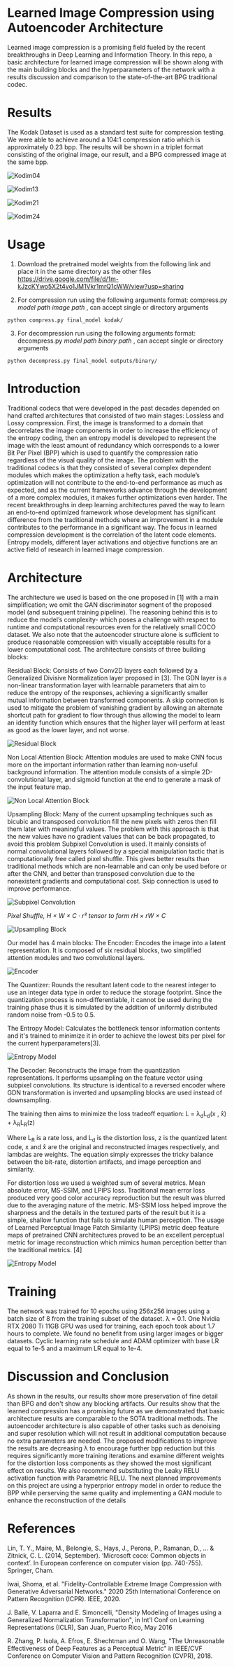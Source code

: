 # Learned Image Compression using Autoencoder Architecture
Learned image compression is a promising field fueled by the recent breakthroughs in Deep Learning and Information Theory. In this repo, a basic architecture for learned image compression will be shown along with the main building blocks and the hyperparameters of the network with a results discussion and comparison to the state-of-the-art BPG traditional codec. 

# Results

The Kodak Dataset is used as a standard test suite for compression testing. We were able to achieve around a 104:1 compression ratio which is approximately 0.23 bpp. The results will be shown in a triplet format consisting of the original image, our result, and a BPG compressed image at the same bpp.

![Kodim04](images/result_4.webp?raw=true)

![Kodim13](images/result_13.webp?raw=true)

![Kodim21](images/result_21.webp?raw=true)

![Kodim24](images/result_24.webp?raw=true)


# Usage
1. Download the pretrained model weights from the following link and place it in the same directory as the other files
https://drive.google.com/file/d/1m-kJzcKYwo5X2t4vo1JM1Vkr1mrQ1cWW/view?usp=sharing


2. For compression run using the following arguments format: compress.py *model path* *image path* , can accept single or directory arguments
```
python compress.py final_model kodak/
```

3. For decompression run using the following arguments format: decompress.py *model path* *binary path* , can accept single or directory arguments
```
python decompress.py final_model outputs/binary/
```

# Introduction

Traditional codecs that were developed in the past decades depended on hand crafted architectures that consisted of two main stages: Lossless and Lossy compression. First, the image is transformed to a domain that decorrelates the image components in order to increase the efficiency of the entropy coding, then an entropy model is developed to represent the image with the least amount of redundancy which corresponds to a lower Bit Per Pixel (BPP) which is used to quantify the compression ratio regardless of the visual quality of the image. The problem with the traditional codecs is that they consisted of several complex dependent modules which makes the optimization a hefty task, each module’s optimization will not contribute to the end-to-end performance as much as expected, and as the current frameworks advance through the development of a more complex modules, it makes further optimizations even harder. The recent breakthroughs in deep learning architectures paved the way to learn an end-to-end optimized framework whose development has significant difference from the traditional methods where an improvement in a module contributes to the performance in a significant way. The focus in learned compression development is the correlation of the latent code elements. Entropy models, different layer activations and objective functions are an active field of research in learned image compression.

# Architecture
The architecture we used is based on the one proposed in [1] with a main simplification; we omit the GAN discriminator segment of the proposed model (and subsequent training pipeline). The reasoning behind this is to reduce the model’s complexity- which poses a challenge with respect to runtime and computational resources even for the relatively small COCO dataset. We also note that the autoencoder structure alone is sufficient to produce reasonable compression with visually acceptable results for a lower computational cost. 
    The architecture consists of three building blocks:

Residual Block: Consists of two Conv2D layers each followed by a Generalized Divisive Normalization layer proposed in [3]. The GDN layer is a non-linear transformation layer with learnable parameters that aim to reduce the entropy of the responses, achieving a significantly smaller mutual information between transformed components. A skip connection is used to mitigate the problem of vanishing gradient by allowing an alternate shortcut path for gradient to flow through thus allowing the model to learn an identity function which ensures that the higher layer will perform at least as good as the lower layer, and not worse.

![Residual Block](images/resblock.png?raw=true)

Non Local Attention Block: Attention modules are used to make CNN focus more on the important information rather than learning non-useful background information. The attention module consists of a simple 2D-convolutional layer, and sigmoid function at the end to generate a mask of the input feature map.

![Non Local Attention Block](images/nlab.png?raw=true)

Upsampling Block: Many of the current upsampling techniques such as bicubic and transposed convolution fill the new pixels with zeros then fill them later with meaningful values. The problem with this approach is that the new values have no gradient values that can be back propagated, to avoid this problem Subpixel Convolution is used. It mainly consists of normal convolutional layers followed by a special manipulation tactic that is computationally free called pixel shuffle. This gives better results than traditional methods which are non-learnable and can only be used before or after the CNN, and better than transposed convolution due to the nonexistent gradients and computational cost. Skip connection is used to improve performance.

![Subpixel Convolution](images/subpixel_conv.png?raw=true)

*Pixel Shuffle, H × W × C · r² tensor to form rH × rW × C*

![Upsampling Block](images/upsampling.png?raw=true)

Our model has 4 main blocks:
The Encoder: Encodes the image into a latent representation. It is composed of six residual blocks, two simplified attention modules and two convolutional layers. 

![Encoder](images/encoder.png?raw=true)

The Quantizer: Rounds the resultant latent code to the nearest integer to use an integer data type in order to reduce the storage footprint. Since the quantization process is non-differentiable, it cannot be used during the training phase thus it is simulated by the addition of uniformly distributed random noise from -0.5 to 0.5.

The Entropy Model: Calculates the bottleneck tensor information contents and it's trained to minimize it in order to achieve the lowest bits per pixel for the current hyperparameters[3]. 

![Entropy Model](images/entropy.png?raw=true)

The Decoder: Reconstructs the image from the quantization representations. It performs upsampling on the feature vector using subpixel convolutions. Its structure is identical to a reversed encoder where GDN transformation is inverted and upsampling blocks are used instead of downsampling.

The training then aims to minimize the loss tradeoff equation: L = &lambda;<sub>d</sub>L<sub>d</sub>(x , x&#770;) + &lambda;<sub>R</sub>L<sub>R</sub>(z)

Where L<sub>R</sub> is a rate loss, and L<sub>d</sub> is the distortion loss, z is the quantized latent code, x and x&#770; are the original and reconstructed images respectively, and lambdas are weights. The equation simply expresses the tricky balance between the bit-rate, distortion artifacts, and image perception and similarity. 

For distortion loss we used a weighted sum of several metrics. Mean absolute error, MS-SSIM, and LPIPS loss. Traditional mean error loss produced very good color accuracy reproduction but the result was blurred due to the averaging nature of the metric. MS-SSIM loss helped improve the sharpness and the details in the textured parts of the result but it is a simple, shallow function that fails to simulate human perception. The usage of Learned Perceptual Image Patch Similarity (LPIPS) metric deep feature maps of pretrained CNN architectures proved to be an excellent perceptual metric for image reconstruction which mimics human perception better than the traditional metrics. [4]

![Entropy Model](https://github.com/richzhang/PerceptualSimilarity/blob/master/imgs/fig1.png?raw=true)



# Training

The network was trained for 10 epochs using 256x256 images using a batch size of 8 from the training subset of the dataset. &lambda; = 0.1. One Nvidia RTX 2080 Ti 11GB GPU was used for training, each epoch took about 1.7 hours to complete. We found no benefit from using larger images or bigger datasets. Cyclic learning rate schedule and ADAM optimizer with base LR equal to 1e-5 and a maximum LR equal to 1e-4.

# Discussion and Conclusion

As shown in the results, our results show more preservation of fine detail than BPG and don't show any blocking artifacts. Our results show that the learned compression has a promising future as we demonstrated that basic architecture results are comparable to the SOTA traditional methods. The autoencoder architecture is also capable of other tasks such as denoising and super resolution which will not result in additional computation because no extra parameters are needed. The proposed modifications to improve the results are decreasing &lambda; to encourage further bpp reduction but this requires significantly more training iterations and examine different weights for the distortion loss components as they showed the most significant effect on results. We also recommend substituting the Leaky RELU activation function with Parametric RELU. The next planned improvements on this project are using a hyperprior entropy model in order to reduce the BPP while perserving the same quality and implementing a GAN module to enhance the reconstruction of the details

# References

Lin, T. Y., Maire, M., Belongie, S., Hays, J., Perona, P., Ramanan, D., ... & Zitnick, C. L. (2014, September). ‘Microsoft coco: Common objects in context’. In European conference on computer vision (pp. 740-755). Springer, Cham.

Iwai, Shoma, et al. "Fidelity-Controllable Extreme Image Compression with Generative Adversarial Networks." 2020 25th International Conference on Pattern Recognition (ICPR). IEEE, 2020.

J. Ballé, V. Laparra and E. Simoncelli, "Density Modeling of Images using a Generalized Normalization Transformation", in Int'l Conf on Learning Representations (ICLR), San Juan, Puerto Rico, May 2016

R. Zhang, P. Isola, A. Efros, E. Shechtman and O. Wang, "The Unreasonable Effectiveness of Deep Features as a Perceptual Metric" in IEEE/CVF Conference on Computer Vision and Pattern Recognition (CVPR), 2018.

